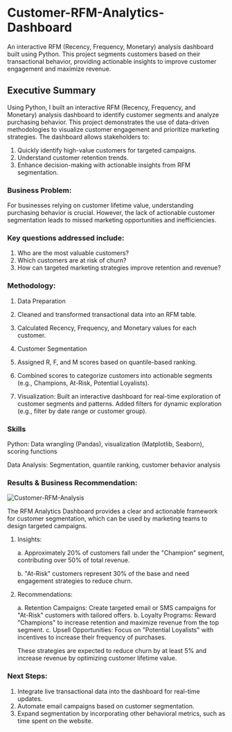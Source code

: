 # Customer-RFM-Analytics-Dashboard

An interactive RFM (Recency, Frequency, Monetary) analysis dashboard built using Python. This project segments customers based on their transactional behavior, providing actionable insights to improve customer engagement and maximize revenue.

## Executive Summary

Using Python, I built an interactive RFM (Recency, Frequency, and Monetary) analysis dashboard to identify customer segments and analyze purchasing behavior. This project demonstrates the use of data-driven methodologies to visualize customer engagement and prioritize marketing strategies.
The dashboard allows stakeholders to:

1. Quickly identify high-value customers for targeted campaigns.
2. Understand customer retention trends.
3. Enhance decision-making with actionable insights from RFM segmentation.

### Business Problem:

For businesses relying on customer lifetime value, understanding purchasing behavior is crucial. However, the lack of actionable customer segmentation leads to missed marketing opportunities and inefficiencies.

### Key questions addressed include:

1. Who are the most valuable customers?
2. Which customers are at risk of churn?
3. How can targeted marketing strategies improve retention and revenue?

### Methodology:

1. Data Preparation

2. Cleaned and transformed transactional data into an RFM table.

3. Calculated Recency, Frequency, and Monetary values for each customer.

4. Customer Segmentation

5. Assigned R, F, and M scores based on quantile-based ranking.

6. Combined scores to categorize customers into actionable segments (e.g., Champions, At-Risk, 
   Potential Loyalists).
  
7. Visualization:
   Built an interactive  dashboard for real-time exploration of customer segments and patterns.
   Added filters for dynamic exploration (e.g., filter by date range or customer group).

### Skills

Python: Data wrangling (Pandas), visualization (Matplotlib, Seaborn), scoring functions

Data Analysis: Segmentation, quantile ranking, customer behavior analysis

### Results & Business Recommendation:

![Customer-RFM-Analysis](https://github.com/user-attachments/assets/436bec32-326c-4c31-b9e6-7b1ae6c3990f)

The RFM Analytics Dashboard provides a clear and actionable framework for customer segmentation, which can be used by marketing teams to design targeted campaigns.

1. Insights:

   a. Approximately 20% of customers fall under the "Champion" segment, contributing over 50% of 
      total revenue.
  
   b. "At-Risk" customers represent 30% of the base and need engagement strategies to reduce 
       churn.
  
2. Recommendations:

   a. Retention Campaigns: Create targeted email or SMS campaigns for "At-Risk" customers with 
      tailored offers.
   b. Loyalty Programs: Reward "Champions" to increase retention and maximize revenue from the 
      top segment.
   c. Upsell Opportunities: Focus on "Potential Loyalists" with incentives to increase their 
      frequency of purchases.

   These strategies are expected to reduce churn by at least 5% and increase revenue by 
   optimizing customer lifetime value.

### Next Steps:

1. Integrate live transactional data into the dashboard for real-time updates.
2. Automate email campaigns based on customer segmentation.
3. Expand segmentation by incorporating other behavioral metrics, such as time spent on the 
   website.
